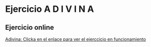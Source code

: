 # Ejercicio A D I V I N A
## Ejercicio online
[Adivina: Clicka en el enlace para ver el ejerccicio en funcionamiento](https://jordinodejs.github.io/AdivinaPro/)
